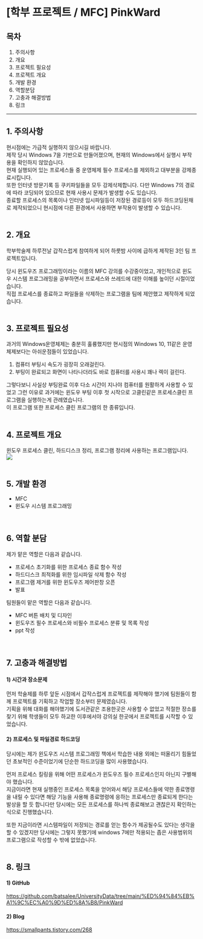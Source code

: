 # \[학부 프로젝트 / MFC\] PinkWard

## 목차

1. 주의사항
2. 개요
3. 프로젝트 필요성
4. 프로젝트 개요
5. 개발 환경
6. 역할분담
7. 고충과 해결방법
8. 링크
---
## 1. 주의사항

현시점에는 가급적 실행하지 않으시길 바랍니다.  
제작 당시 Windows 7을 기반으로 만들어졌으며, 현재의 Windows에서 실행시 부작용을 확인하지 않았습니다.  
현재 실행되어 있는 프로세스들 중 운영체제 필수 프로세스를 제외하고 대부분을 강제종료시킵니다.  
또한 인터넷 방문기록 등 쿠키파일들을 모두 강제삭제합니다. 다만 Windows 7의 경로에 따라 코딩되어 있으므로 현재 사용시 문제가 발생할 수도 있습니다.  
종료할 프로세스의 목록이나 인터넷 임시파일등이 저장된 경로등이 모두 하드코딩된채로 제작되었으니 현시점에 다른 환경에서 사용하면 부작용이 발생할 수 있습니다.  
</br>

## 2. 개요

학부학술제 하루전날 갑작스럽게 참여하게 되어 하룻밤 사이에 급하게 제작된 3인 팀 프로젝트입니다.

당시 윈도우즈 프로그래밍이라는 이름의 MFC 강의를 수강중이었고, 개인적으로 윈도우 시스템 프로그래밍을 공부하면서 프로세스와 쓰레드에 대한 이해를 높이던 시절이었습니다.  
직접 프로세스를 종료하고 파일들을 삭제하는 프로그램을 팀에 제안했고 제작하게 되었습니다.  
</br>

## 3. 프로젝트 필요성

과거의 Windows운영체제는 충분히 훌륭했지만 현시점의 Windows 10, 11같은 운영체제보다는 아쉬운점들이 있었습니다.
1) 컴퓨터 부팅시 속도가 굉장히 오래걸린다.
2) 부팅이 완료되고 화면이 나타나더라도 바로 컴퓨터를 사용시 꽤나 렉이 걸린다.

그렇다보니 사실상 부팅완료 이후 다소 시간이 지나야 컴퓨터를 원활하게 사용할 수 있었고 그런 이유로 과거에는 윈도우 부팅 이후 첫 시작으로 고클린같은 프로세스클린 프로그램을 실행하는게 관례였습니다.  
이 프로그램 또한 프로세스 클린 프로그램의 한 종류입니다.  
</br>

## 4. 프로젝트 개요

윈도우 프로세스 클린, 하드디스크 정리, 프로그램 정리에 사용하는 프로그램입니다.  
![](https://blog.kakaocdn.net/dn/AmZsU/btsH612T34I/Gf1xxKtStYclhG57XLYcC1/img.png)  
</br>

## 5. 개발 환경
- MFC
- 윈도우 시스템 프로그래밍  
</br>

## 6. 역할 분담

제가 맡은 역할은 다음과 같습니다.
- 프로세스 초기화를 위한 프로세스 종료 함수 작성
- 하드디스크 최적화를 위한 임시파일 삭제 함수 작성
- 프로그램 제거를 위한 윈도우즈 제어판창 오픈
- 발표

팀원들이 맡은 역할은 다음과 같습니다.
- MFC 버튼 배치 및 디자인
- 윈도우즈 필수 프로세스와 비필수 프로세스 분류 및 목록 작성
- ppt 작성  
</br>

## 7. 고충과 해결방법

#### 1) 시간과 장소문제
먼저 학술제를 하루 앞둔 시점에서 갑작스럽게 프로젝트를 제작해야 했기에 팀원들이 함께 프로젝트를 기획하고 작업할 장소부터 문제였습니다.  
기획을 위해 대화를 해야했기에 도서관같은 조용한곳은 사용할 수 없었고 적절한 장소를 찾기 위해 학생들이 모두 하교한 이후에서야 강의실 한곳에서 프로젝트를 시작할 수 있었습니다.

#### 2) 프로세스 및 파일경로 하드코딩

당시에는 제가 윈도우즈 시스템 프로그래밍 책에서 학습한 내용 외에는 떠올리기 힘들었던 초보적인 수준이었기에 단순한 하드코딩을 많이 사용했습니다.  

먼저 프로세스 킬링을 위해 어떤 프로세스가 윈도우즈 필수 프로세스인지 아닌지 구별해야 했습니다.  
지금이라면 현재 실행중인 프로세스 목록을 얻어와서 해당 프로세스들에 약한 종료명령을 내릴 수 있다면 해당 기능을 사용해 종료명령에 응하는 프로세스만 종료되게 한다는 발상을 할 듯 합니다만 당시에는 모든 프로세스를 하나씩 종료해보고 괜찮은지 확인하는 식으로 진행했습니다.  

또한 지금이라면 시스템파일이 저장되는 경로를 얻는 함수가 제공될수도 있다는 생각을 할 수 있겠지만 당시에는 그렇지 못했기에 windows 7에만 적용되는 좁은 사용범위의 프로그램으로 작성할 수 밖에 없었습니다.  
</br>

## 8. 링크

#### 1) GitHub
https://github.com/batsalee/UniversityData/tree/main/%ED%94%84%EB%A1%9C%EC%A0%9D%ED%8A%B8/PinkWard

#### 2) Blog
https://smallpants.tistory.com/268
